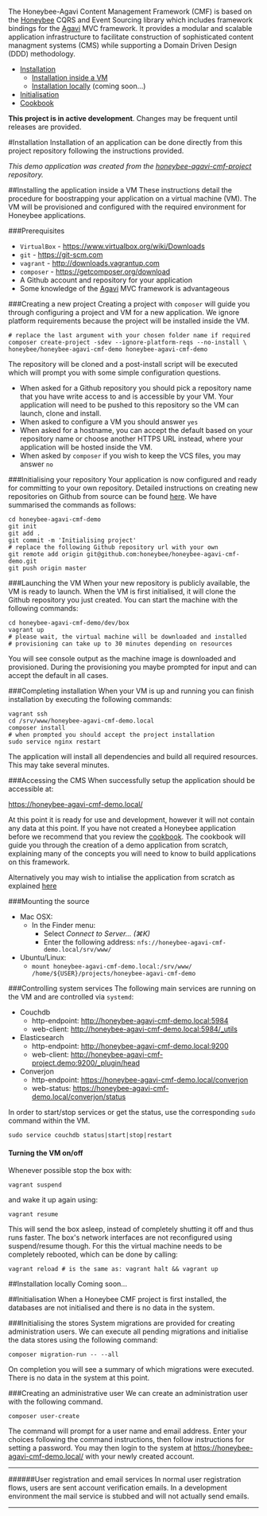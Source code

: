 The Honeybee-Agavi Content Management Framework (CMF) is based on the [Honeybee][1] CQRS and Event Sourcing library which includes framework bindings for the [Agavi][2] MVC framework. It provides a modular and scalable application infrastructure to facilitate construction of sophisticated content managment systems (CMS) while supporting a Domain Driven Design (DDD) methodology.

 * [Installation](#installation)
   * [Installation inside a VM](#installing-the-application-inside-a-vm)
   * [Installation locally](#installation-locally) (coming soon...)
 * [Initialisation](#initialisation)
 * [Cookbook][5]

**This project is in active development**. Changes may be frequent until releases are provided.

#Installation
Installation of an application can be done directly from this project repository following the instructions provided. 

*This demo application was created from the [honeybee-agavi-cmf-project][3] repository.*

##Installing the application inside a VM
These instructions detail the procedure for boostrapping your application on a virtual machine (VM).  The VM will be provisioned and configured with the required environment for Honeybee applications.

###Prerequisites
 * `VirtualBox` - https://www.virtualbox.org/wiki/Downloads
 * `git` - https://git-scm.com
 * `vagrant` - http://downloads.vagrantup.com
 * `composer` - https://getcomposer.org/download
 * A Github account and repository for your application
 * Some knowledge of the [Agavi][2] MVC framework is advantageous

###Creating a new project
Creating a project with `composer` will guide you through configuring a project and VM for a new application. We ignore platform requirements because the project will be installed inside the VM.

```shell
# replace the last argument with your chosen folder name if required
composer create-project -sdev --ignore-platform-reqs --no-install \
honeybee/honeybee-agavi-cmf-demo honeybee-agavi-cmf-demo
```

The repository will be cloned and a post-install script will be executed which will prompt you with some simple configuration questions.

 * When asked for a Github repository you should pick a repository name that you have write access to and is accessible by your VM. Your application will need to be pushed to this repository so the VM can launch, clone and install.
 * When asked to configure a VM you should answer `yes`
 * When asked for a hostname, you can accept the default based on your repository name or choose another HTTPS URL instead, where your application will be hosted inside the VM.
 * When asked by `composer` if you wish to keep the VCS files, you may answer `no`

###Initialising your repository
Your application is now configured and ready for committing to your own repository. Detailed instructions on creating new repositories on Github from source can be found [here][4]. We have summarised the commands as follows:

```shell
cd honeybee-agavi-cmf-demo
git init
git add .
git commit -m 'Initialising project'
# replace the following Github repository url with your own
git remote add origin git@github.com:honeybee/honeybee-agavi-cmf-demo.git
git push origin master
```

###Launching the VM
When your new repository is publicly available, the VM is ready to launch. When the VM is first initialised, it will clone the Github repository you just created. You can start the machine with the following commands:

```shell
cd honeybee-agavi-cmf-demo/dev/box
vagrant up
# please wait, the virtual machine will be downloaded and installed
# provisioning can take up to 30 minutes depending on resources
```

You will see console output as the machine image is downloaded and provisioned. During the provisioning you maybe prompted for input and can accept the default in all cases.

###Completing installation
When your VM is up and running you can finish installation by executing the following commands:

```shell
vagrant ssh
cd /srv/www/honeybee-agavi-cmf-demo.local
composer install 
# when prompted you should accept the project installation
sudo service nginx restart
```

The application will install all dependencies and build all required resources. This may take several minutes.

###Accessing the CMS
When successfully setup the application should be accessible at: 

https://honeybee-agavi-cmf-demo.local/ 

At this point it is ready for use and development, however it will not contain any data at this point. If you have not created a Honeybee application before we recommend that you review the [cookbook][5]. The cookbook will guide you through the creation of a demo application from scratch, explaining many of the concepts you will need to know to build applications on this framework.

Alternatively you may wish to intialise the application from scratch as explained [here](#initialisation)

###Mounting the source

 * Mac OSX:
    * In the Finder menu:
      * Select *Connect to Server... (⌘K)*
      * Enter the following address: `nfs://honeybee-agavi-cmf-demo.local/srv/www/`
 * Ubuntu/Linux:
   * `mount honeybee-agavi-cmf-demo.local:/srv/www/ /home/${USER}/projects/honeybee-agavi-cmf-demo`

###Controlling system services
The following main services are running on the VM and are controlled via `systemd`:

 * Couchdb
   * http-endpoint: http://honeybee-agavi-cmf-demo.local:5984
   * web-client: http://honeybee-agavi-cmf-demo.local:5984/_utils
 * Elasticsearch
   * http-endpoint: http://honeybee-agavi-cmf-demo.local:9200
   * web-client: http://honeybee-agavi-cmf-project.demo:9200/_plugin/head
 * Converjon
   * http-endpoint: https://honeybee-agavi-cmf-demo.local/converjon
   * web-status: https://honeybee-agavi-cmf-demo.local/converjon/status
 
In order to start/stop services or get the status, use the corresponding `sudo` command within the VM.

```shell
sudo service couchdb status|start|stop|restart
```

#### Turning the VM on/off
Whenever possible stop the box with:

```shell
vagrant suspend
```

and wake it up again using:

```shell
vagrant resume
```

This will send the box asleep, instead of completely shutting it off and thus runs faster. The box's network interfaces are not reconfigured using suspend/resume though. For this the virtual machine needs to be completely rebooted, which can be done by calling:

```shell
vagrant reload # is the same as: vagrant halt && vagrant up
```

##Installation locally
Coming soon...

##Initialisation
When a Honeybee CMF project is first installed, the databases are not initialised and there is no data in the system.

###Initialising the stores
System migrations are provided for creating administration users. We can execute all pending migrations and initialise the data stores using the following command:

```shell
composer migration-run -- --all
```

On completion you will see a summary of which migrations were executed. There is no data in the system at this point.

###Creating an administrative user
We can create an administration user with the following command.

```shell
composer user-create
```

The command will prompt for a user name and email address. Enter your choices following the command instructions, then follow instructions for setting a password. You may then login to the system at https://honeybee-agavi-cmf-demo.local/ with your newly created account.

---
######User registration and email services
In normal user registration flows, users are sent account verification emails. In a development environment the mail service is stubbed and will not actually send emails.

---

[1]: https://github.com/honeybee/honeybee
[2]: https://github.com/agavi/agavi
[3]: https://github.com/honeybee/honeybee-agavi-cmf-project
[4]: https://help.github.com/articles/adding-an-existing-project-to-github-using-the-command-line
[5]: ./cookbook/README.md

